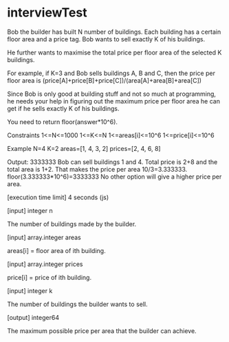 # interviewTest
Bob the builder has built N number of buildings. Each building has a certain floor area and a price tag.
Bob wants to sell exactly K of his buildings.

He further wants to maximise the total price per floor area of the selected K buildings.

For example, if K=3 and Bob sells buildings A, B and C, then the price per floor area is (price[A]+price[B]+price[C])/(area[A]+area[B]+area[C])

Since Bob is only good at building stuff and not so much at programming, he needs your help in figuring out the maximum price per floor area he can get if he sells exactly K of his buildings.

You need to return floor(answer*10^6).

Constraints
1<=N<=1000
1<=K<=N
1<=areas[i]<=10^6
1<=price[i]<=10^6

Example
N=4
K=2
areas=[1, 4, 3, 2]
prices=[2, 4, 6, 8]

Output: 3333333
Bob can sell buildings 1 and 4. Total price is 2+8 and the total area is 1+2. That makes the price per area 10/3=3.333333.
floor(3.333333*10^6)=3333333
No other option will give a higher price per area.

[execution time limit] 4 seconds (js)

[input] integer n

The number of buildings made by the builder.

[input] array.integer areas

areas[i] = floor area of ith building.

[input] array.integer prices

price[i] = price of ith building.

[input] integer k

The number of buildings the builder wants to sell.

[output] integer64

The maximum possible price per area that the builder can achieve.

